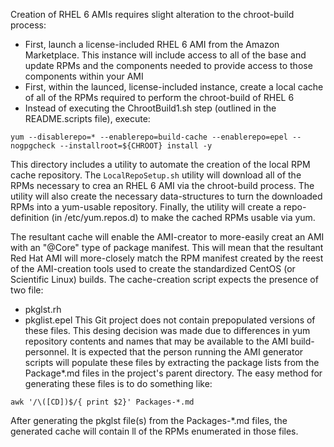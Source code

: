 Creation of RHEL 6 AMIs requires slight alteration to the chroot-build process:
* First, launch a license-included RHEL 6 AMI from the Amazon Marketplace. This instance will include access to all of the base and update RPMs and the components needed to provide access to those components within your AMI
* First, within the launced, license-included instance, create a local cache of all of the RPMs required to perform the chroot-build of RHEL 6
* Instead of executing the ChrootBuild1.sh step (outlined in the README.scripts file), execute:
~~~
yum --disablerepo=* --enablerepo=build-cache --enablerepo=epel --nogpgcheck --installroot=${CHROOT} install -y
~~~

This directory includes a utility to automate the creation of the local RPM cache repository. The `LocalRepoSetup.sh` utility will download all of the RPMs necessary to crea an RHEL 6 AMI via the chroot-build process. The utility will also create the necessary data-structures to turn the downloaded RPMs into a yum-usable repository. Finally, the utility will create a repo-definition (in /etc/yum.repos.d) to make the cached RPMs usable via yum.

The resultant cache will enable the AMI-creator to more-easily creat an AMI with an "@Core" type of package manifest. This will mean that the resultant Red Hat AMI will more-closely match the RPM manifest created by the reest of the AMI-creation tools used to create the standardized CentOS (or Scientific Linux) builds. 
The cache-creation script expects the presence of two file:
* pkglst.rh
* pkglist.epel
This Git project does not contain prepopulated versions of these files. This desing decision was made due to differences in yum repository contents and names that may be available to the AMI build-personnel. It is expected that the person running the AMI generator scripts will populate these files by extracting the package lists from the Package*.md files in the project's parent directory. The easy method for generating these files is to do something like:
~~~
awk '/\([CD])$/{ print $2}' Packages-*.md
~~~

After generating the pkglst file(s) from the Packages-*.md files, the generated cache will contain ll of the RPMs enumerated in those files.
